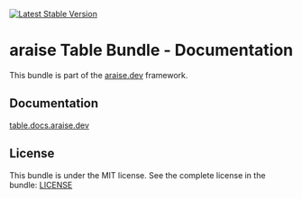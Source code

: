 [![Latest Stable Version](https://poser.pugx.org/araise/table-bundle/v/stable)](https://packagist.org/packages/araise/table-bundle)

# araise Table Bundle - Documentation

This bundle is part of the [araise.dev](https://araise.dev) framework.

## Documentation

[table.docs.araise.dev](https://table.docs.araise.dev/#/)

## License

This bundle is under the MIT license. See the complete license in the bundle: [LICENSE](LICENSE)

